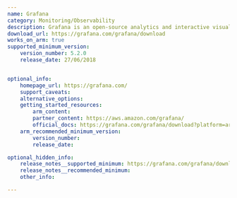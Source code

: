 ```yaml
---
name: Grafana
category: Monitoring/Observability
description: Grafana is an open-source analytics and interactive visualization web application. It allows users to ingest data from various sources, query this data, and display it on customizable charts for easy analysis.
download_url: https://grafana.com/grafana/download
works_on_arm: true
supported_minimum_version:
    version_number: 5.2.0
    release_date: 27/06/2018


optional_info:
    homepage_url: https://grafana.com/
    support_caveats:
    alternative_options:
    getting_started_resources:
        arm_content: 
        partner_content: https://aws.amazon.com/grafana/
        official_docs: https://grafana.com/grafana/download?platform=arm
    arm_recommended_minimum_version:
        version_number: 
        release_date:

optional_hidden_info:
    release_notes__supported_minimum: https://grafana.com/grafana/download/5.2.0?platform=arm
    release_notes__recommended_minimum: 
    other_info: 

---
```


